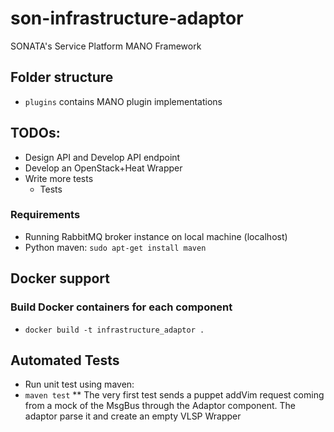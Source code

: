 # son-infrastructure-adaptor
SONATA's Service Platform MANO Framework


## Folder structure

* `plugins` contains MANO plugin implementations



## TODOs:
* Design API and Develop API endpoint
* Develop an OpenStack+Heat Wrapper
* Write more tests 
    * Tests


### Requirements
* Running RabbitMQ broker instance on local machine (localhost)
* Python maven: `sudo apt-get install maven`

## Docker support
### Build Docker containers for each component

* `docker build -t infrastructure_adaptor .`


## Automated Tests

* Run unit test using maven:
* `maven test`
** The very first test sends a puppet addVim request coming from a mock of the MsgBus through the Adaptor component. The adaptor parse it and create an empty VLSP Wrapper


